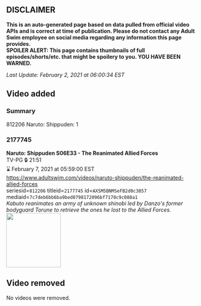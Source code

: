 ## DISCLAIMER
**This is an auto-generated page based on data pulled from official video APIs and is correct at time of publication. Please do not contact any Adult Swim employee on social media regarding any information this page provides.**  
**SPOILER ALERT: This page contains thumbnails of full episodes/shorts/etc. that might be spoilery to you. YOU HAVE BEEN WARNED.**  

_Last Update: February 2, 2021 at 06:00:34 EST_
## Video added
### Summary
812206 Naruto: Shippuden: 1  
### 2177745
**Naruto: Shippuden S06E33 - The Reanimated Allied Forces**  
TV-PG 🔒 21:51  
⌛ February 7, 2021 at 05:59:00 EST  
https://www.adultswim.com/videos/naruto-shippuden/the-reanimated-allied-forces  
seriesid=`812206` titleid=`2177745` id=`AXSM5BNMSeFB2d0c3857` mediaid=`7c7deb6bb6ba9bed0798172096bf7170c9c088a1`  
_Kabuto reanimates an army of unknown shinobi led by Danzo's former bodyguard Torune to retrieve the ones he lost to the Allied Forces._  
<a href="https://media.cdn.adultswim.com/uploads/20200914/thumbnails/2_2091495389-narutoshippuden_316_TheReanimatedAllied.jpg"><img src="https://media.cdn.adultswim.com/uploads/20200914/thumbnails/2_2091495389-narutoshippuden_316_TheReanimatedAllied.jpg" height="144px" /></a>
## Video removed
No videos were removed.  
